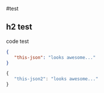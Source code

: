 #test
## h2 test

code test
```json
{
   "this-json": "looks awesome..."
}
```
```javascript
{
   "this-json2": "looks awesome..."
}
```
